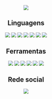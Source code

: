 
<div align="center">
<img align="center" src="https://github-readme-stats.vercel.app/api/top-langs/?username=Samuel351&langs_count=8&layout=compact&hide=shaderlab,HLSL,hack" />
</div>
<!---
Samuel351/Samuel351 is a ✨ special ✨ repository because its `README.md` (this file) appears on your GitHub profile.
You can click the Preview link to take a look at your changes.
--->

<h2 align="center">Linguagens</h2> 
<div align="center">
<img src="https://img.shields.io/badge/C%23-239120?style=for-the-badge&logo=c-sharp&logoColor=white">
<img src="https://img.shields.io/badge/HTML5-E34F26?style=for-the-badge&logo=html5&logoColor=white">
<img src="https://img.shields.io/badge/CSS3-1572B6?style=for-the-badge&logo=css3&logoColor=white">
<img src="https://img.shields.io/badge/C-00599C?style=for-the-badge&logo=c&logoColor=white">
<img src="https://img.shields.io/badge/PHP-777BB4?style=for-the-badge&logo=php&logoColor=white">
<img src="https://img.shields.io/badge/MySQL-00000F?style=for-the-badge&logo=mysql&logoColor=white">
<img src="https://img.shields.io/badge/Java-ED8B00?style=for-the-badge&logo=java&logoColor=white">
</div>

<h2 align="center">Ferramentas</h2> 
<div align="center">
<img src="https://img.shields.io/badge/.NET-5C2D91?style=for-the-badge&logo=.net&logoColor=white">
<img src="https://img.shields.io/badge/Visual_Studio-5C2D91?style=for-the-badge&logo=visual%20studio&logoColor=white">
<img src="https://img.shields.io/badge/Visual_Studio_Code-0078D4?style=for-the-badge&logo=visual%20studio%20code&logoColor=white">
<img src="https://img.shields.io/badge/Unity-100000?style=for-the-badge&logo=unity&logoColor=white">
<img src="https://img.shields.io/badge/Microsoft_SQL_Server-CC2927?style=for-the-badge&logo=microsoft-sql-server&logoColor=white">
<img src="https://img.shields.io/badge/Arduino-00979D?style=for-the-badge&logo=Arduino&logoColor=white">
</div>

<h2 align="center">Rede social</h2>
<div align="center">
<a href="https://www.linkedin.com/in/sscosta2003/"><img src="https://img.shields.io/badge/LinkedIn-0077B5?style=for-the-badge&logo=linkedin&logoColor=white"></a>
</div>

 

